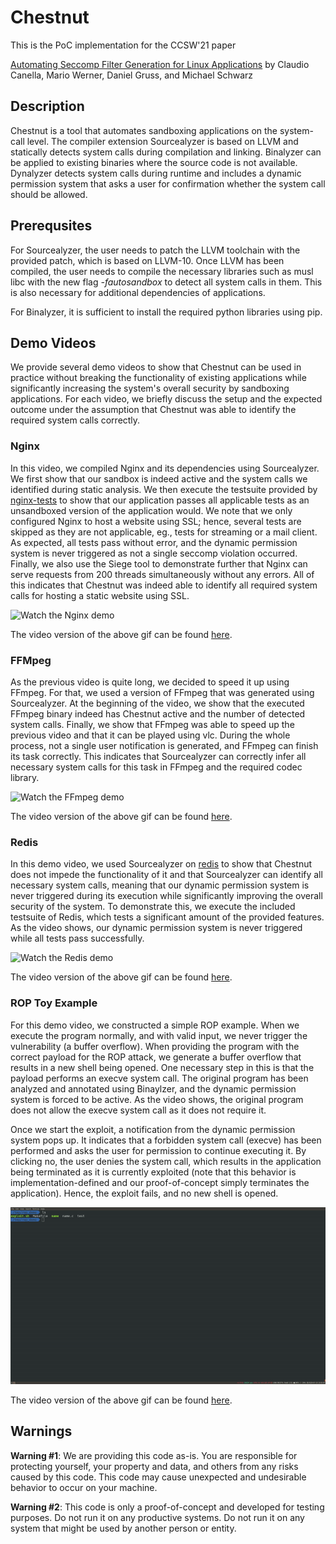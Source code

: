 # Chestnut

This is the PoC implementation for the CCSW'21 paper

[Automating Seccomp Filter Generation for Linux Applications](http://cc0x1f.net/publications/chestnut.pdf) by Claudio Canella, Mario Werner, Daniel Gruss, and Michael Schwarz

## Description

Chestnut is a tool that automates sandboxing applications on the system-call level. The compiler extension Sourcealyzer is based on LLVM and statically detects system calls during compilation and linking. Binalyzer can be applied to existing binaries where the source code is not available. Dynalyzer detects system calls during runtime and includes a dynamic permission system that asks a user for confirmation whether the system call should be allowed.

## Prerequsites
For Sourcealyzer, the user needs to patch the LLVM toolchain with the provided patch, which is based on LLVM-10. Once LLVM has been compiled, the user needs to compile the necessary libraries such as musl libc with the new flag *-fautosandbox* to detect all system calls in them. This is also necessary for additional dependencies of applications.

For Binalyzer, it is sufficient to install the required python libraries using pip.

## Demo Videos

We provide several demo videos to show that Chestnut can be used in practice without breaking the functionality of existing applications while significantly increasing the system's overall security by sandboxing applications. For each video, we briefly discuss the setup and the expected outcome under the assumption that Chestnut was able to identify the required system calls correctly.


### Nginx
In this video, we compiled Nginx and its dependencies using Sourcealyzer. We first show that our sandbox is indeed active and the system calls we identified during static analysis. We then execute the testsuite provided by [nginx-tests](https://github.com/nginx/nginx-tests) to show that our application passes all applicable tests as an unsandboxed version of the application would. We note that we only configured Nginx to host a website using SSL; hence, several tests are skipped as they are not applicable, eg., tests for streaming or a mail client. As expected, all tests pass without error, and the dynamic permission system is never triggered as not a single seccomp violation occurred. Finally, we also use the Siege tool to demonstrate further that Nginx can serve requests from 200 threads simultaneously without any errors. All of this indicates that Chestnut was indeed able to identify all required system calls for hosting a static website using SSL.

![Watch the Nginx demo](Demo-Videos/nginx_sandboxed.gif)

The video version of the above gif can be found [here](Demo-Videos/nginx_sandboxed.mp4).

### FFMpeg

As the previous video is quite long, we decided to speed it up using FFmpeg. For that, we used a version of FFmpeg that was generated using Sourcealyzer. At the beginning of the video, we show that the executed FFmpeg binary indeed has Chestnut active and the number of detected system calls. Finally, we show that FFmpeg was able to speed up the previous video and that it can be played using vlc. During the whole process, not a single user notification is generated, and FFmpeg can finish its task correctly. This indicates that Sourcealyzer can correctly infer all necessary system calls for this task in FFmpeg and the required codec library.

![Watch the FFmpeg demo](Demo-Videos/ffmpeg_sandboxed.gif)

The video version of the above gif can be found [here](Demo-Videos/ffmpeg_sandboxed.mp4).

### Redis

In this demo video, we used Sourcealyzer on [redis](https://redis.io/) to show that Chestnut does not impede the functionality of it and that Sourcealyzer can identify all necessary system calls, meaning that our dynamic permission system is never triggered during its execution while significantly improving the overall security of the system. To demonstrate this, we execute the included testsuite of Redis, which tests a significant amount of the provided features. As the video shows, our dynamic permission system is never triggered while all tests pass successfully.

![Watch the Redis demo](Demo-Videos/redis_sandboxed.gif)

The video version of the above gif can be found [here](Demo-Videos/redis_sandboxed.mp4).

### ROP Toy Example

For this demo video, we constructed a simple ROP example. When we execute the program normally, and with valid input, we never trigger the vulnerability (a buffer overflow). When providing the program with the correct payload for the ROP attack, we generate a buffer overflow that results in a new shell being opened. One necessary step in this is that the payload performs an execve system call. The original program has been analyzed and annotated using Binaylzer, and the dynamic permission system is forced to be active. As the video shows, the original program does not allow the execve system call as it does not require it.

Once we start the exploit, a notification from the dynamic permission system pops up. It indicates that a forbidden system call (execve) has been performed and asks the user for permission to continue executing it. By clicking no, the user denies the system call, which results in the application being terminated as it is currently exploited (note that this behavior is implementation-defined and our proof-of-concept simply terminates the application). Hence, the exploit fails, and no new shell is opened.

![Watch the ROP toy example demo](Demo-Videos/toy_rop_sandboxed.gif)

The video version of the above gif can be found [here](Demo-Videos/toy_rop_sandboxed.mp4).

## Warnings
**Warning #1**: We are providing this code as-is. You are responsible for protecting yourself, your property and data, and others from any risks caused by this code. This code may cause unexpected and undesirable behavior to occur on your machine.

**Warning #2**: This code is only a proof-of-concept and developed for testing purposes. Do not run it on any productive systems. Do not run it on any system that might be used by another person or entity.
